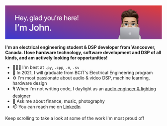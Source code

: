 ![](github-header.png)

**I'm an electrical engineering student & DSP developer from Vancouver, Canada. I love hardware technology, software development and DSP of all kinds, and am actively looking for opportunities!**

- 👨🏼‍💻 I'm best at `.py`, `.cpp`, `.m`, `.sv`
- 📖 In 2021, I will graduate from BCIT's Electrical Engineering program
- ⚙️ I'm most passionate about audio & video DSP, machine learning, hardware design
- 🎙 When I'm not writing code, I daylight as an [audio engineer & lighting designer](https://www.matsonengineering.com)
- 💬 Ask me about finance, music, photography
- 📫 You can reach me on [LinkedIn](https://www.linkedin.com/in/john-matson-0899aa117/)

Keep scrolling to take a look at some of the work I'm most proud of!
